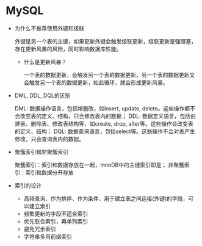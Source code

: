 # MySQL

- 为什么不推荐使用外键和级联

    外键是另一个表的主键，如果更新外键会触发级联更新，级联更新是强阻塞，存在更新风暴的风险，同时影响数据库性能。

  - 什么是更新风暴？

    一个表的数据更新，会触发另一个表的数据更新，另一个表的数据更新又会触发另一个表的数据更新，如此循环，就会形成更新风暴。

- DML, DDL, DQL的区别

    DML: 数据操作语言，包括增删改，如insert, update, delete。这些操作都不会改变表的定义、结构，只会修改表内的数据；
    DDL: 数据定义语言，包括创建表、删除表、修改表结构等，如create, drop, alter等。这些操作会改变表的定义、结构；
    DQL: 数据查询语言，包括select等。这些操作不会对表产生修改，只会查询表内的数据。

- 聚簇索引和非聚簇索引

    聚簇索引：索引和数据存放在一起，InnoDB中的主键索引即是；
    非聚簇索引：索引和数据分开存放

- 索引的设计

  - 高频查询、作为排序、作为条件、用于建立表之间连接(外键)的字段，可以建立索引
  - 频繁更新的字段不适合索引
  - 优先联合索引，再单列索引
  - 避免冗余索引
  - 字符串多用前缀索引
